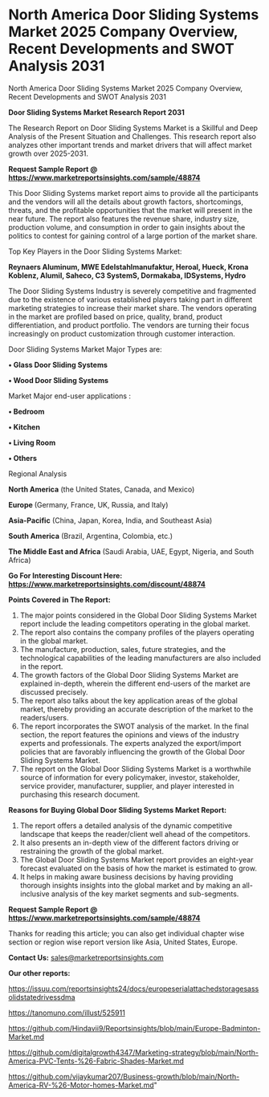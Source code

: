 # North America Door Sliding Systems Market 2025 Company Overview, Recent Developments and SWOT Analysis 2031
 North America Door Sliding Systems Market 2025 Company Overview, Recent Developments and SWOT Analysis 2031

<strong>Door Sliding Systems Market Research Report 2031</strong>

The Research Report on Door Sliding Systems Market is a Skillful and Deep Analysis of the Present Situation and Challenges. This research report also analyzes other important trends and market drivers that will affect market growth over 2025-2031.

<strong>Request Sample Report @ <a href=https://www.marketreportsinsights.com/sample/48874>https://www.marketreportsinsights.com/sample/48874</a></strong>

This Door Sliding Systems market report aims to provide all the participants and the vendors will all the details about growth factors, shortcomings, threats, and the profitable opportunities that the market will present in the near future. The report also features the revenue share, industry size, production volume, and consumption in order to gain insights about the politics to contest for gaining control of a large portion of the market share.

Top Key Players in the Door Sliding Systems Market:

<strong>Reynaers Aluminum, MWE Edelstahlmanufaktur, Heroal, Hueck, Krona Koblenz, Alumil, Saheco, C3 SystemS, Dormakaba, IDSystems, Hydro</strong>

The Door Sliding Systems Industry is severely competitive and fragmented due to the existence of various established players taking part in different marketing strategies to increase their market share. The vendors operating in the market are profiled based on price, quality, brand, product differentiation, and product portfolio. The vendors are turning their focus increasingly on product customization through customer interaction.

Door Sliding Systems Market Major Types are:

<strong>•  Glass Door Sliding Systems

•  Wood Door Sliding Systems</strong>

Market Major end-user applications :

<strong>•  Bedroom

•  Kitchen

•  Living Room

•  Others</strong>

Regional Analysis

</u><strong><b>North America</b></strong> (the United States, Canada, and Mexico)

<strong><b>Europe </b></strong>(Germany, France, UK, Russia, and Italy)

<strong><b>Asia-Pacific</b></strong> (China, Japan, Korea, India, and Southeast Asia)

<strong><b>South America</b></strong> (Brazil, Argentina, Colombia, etc.)

<strong><b>The Middle East and Africa</b></strong> (Saudi Arabia, UAE, Egypt, Nigeria, and South Africa)

<strong>Go For Interesting Discount Here: <a href=https://www.marketreportsinsights.com/discount/48874>https://www.marketreportsinsights.com/discount/48874</a></strong>

<strong>Points Covered in The Report:</strong>
<ol>
  <li>The major points considered in the Global Door Sliding Systems Market report include the leading competitors operating in the global market.</li>
  <li>The report also contains the company profiles of the players operating in the global market.</li>
  <li>The manufacture, production, sales, future strategies, and the technological capabilities of the leading manufacturers are also included in the report.</li>
  <li>The growth factors of the Global Door Sliding Systems Market are explained in-depth, wherein the different end-users of the market are discussed precisely.</li>
  <li>The report also talks about the key application areas of the global market, thereby providing an accurate description of the market to the readers/users.</li>
  <li>The report incorporates the SWOT analysis of the market. In the final section, the report features the opinions and views of the industry experts and professionals. The experts analyzed the export/import policies that are favorably influencing the growth of the Global Door Sliding Systems Market.</li>
  <li>The report on the Global Door Sliding Systems Market is a worthwhile source of information for every policymaker, investor, stakeholder, service provider, manufacturer, supplier, and player interested in purchasing this research document.</li>
</ol>
<strong>Reasons for Buying Global Door Sliding Systems Market Report:</strong>

<ol>
  <li>The report offers a detailed analysis of the dynamic competitive landscape that keeps the reader/client well ahead of the competitors.</li>
  <li>It also presents an in-depth view of the different factors driving or restraining the growth of the global market.</li>
  <li>The Global Door Sliding Systems Market report provides an eight-year forecast evaluated on the basis of how the market is estimated to grow.</li>
  <li>It helps in making aware business decisions by having providing thorough insights insights into the global market and by making an all-inclusive analysis of the key market segments and sub-segments.</li>
</ol>
<strong>Request Sample Report @ <a href=https://www.marketreportsinsights.com/sample/48874>https://www.marketreportsinsights.com/sample/48874</a></strong>


Thanks for reading this article; you can also get individual chapter wise section or region wise report version like Asia, United States, Europe.

<strong>Contact Us:</strong>
sales@marketreportsinsights.com

<strong>Our other reports:</strong>

<a href=https://issuu.com/reportsinsights24/docs/europeserialattachedstoragesassolidstatedrivessdma>https://issuu.com/reportsinsights24/docs/europeserialattachedstoragesassolidstatedrivessdma</a>

<a href=https://tanomuno.com/illust/525911>https://tanomuno.com/illust/525911</a>

<a href=https://github.com/Hindavii9/Reportsinsights/blob/main/Europe-Badminton-Market.md>https://github.com/Hindavii9/Reportsinsights/blob/main/Europe-Badminton-Market.md</a>

<a href=https://github.com/digitalgrowth4347/Marketing-strategy/blob/main/North-America-PVC-Tents-%26-Fabric-Shades-Market.md>https://github.com/digitalgrowth4347/Marketing-strategy/blob/main/North-America-PVC-Tents-%26-Fabric-Shades-Market.md</a>

<a href=https://github.com/vijaykumar207/Business-growth/blob/main/North-America-RV-%26-Motor-homes-Market.md>https://github.com/vijaykumar207/Business-growth/blob/main/North-America-RV-%26-Motor-homes-Market.md</a>"
